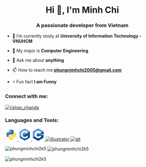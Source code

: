 
<h1 align="center">Hi 👋, I'm Minh Chi</h1>
<h3 align="center">A passionate developer from Vietnam</h3>



- 🔭 I’m currently study at **University of Information Technology - VNUHCM**

- 🌱 My major is **Computer Engineering**

- 💬 Ask me about **anything**

- 📫 How to reach me **phungminhchi2005@gmail.com**

- ⚡ Fun fact **I am Funny**

<h3 align="left">Connect with me:</h3>
<p align="left">
<a href="https://instagram.com/chisphung" target="blank"><img align="center" src="https://raw.githubusercontent.com/rahuldkjain/github-profile-readme-generator/master/src/images/icons/Social/instagram.svg" alt="rishav_chanda" height="30" width="40" /></a>
</p>

<h3 align="left">Languages and Tools:</h3>
<p align="left"> <a href="https://www.python.org" target="_blank" rel="noreferrer"> <img src="https://raw.githubusercontent.com/devicons/devicon/master/icons/python/python-original.svg" alt="python" width="40" height="40"/> </a> 
<a href="https://www.cprogramming.com/" target="_blank" rel="noreferrer"> <img src="https://raw.githubusercontent.com/devicons/devicon/master/icons/c/c-original.svg" alt="c" width="40" height="40"/> </a> <a href="https://www.w3schools.com/cpp/" target="_blank" rel="noreferrer"> <img src="https://raw.githubusercontent.com/devicons/devicon/master/icons/cplusplus/cplusplus-original.svg" alt="cplusplus" width="40" height="40"/><a href="https://www.adobe.com/in/products/illustrator.html" target="_blank" rel="noreferrer"> <img src="https://www.vectorlogo.zone/logos/adobe_illustrator/adobe_illustrator-icon.svg" alt="illustrator" width="40" height="40"/><a href="https://git-scm.com/" target="_blank" rel="noreferrer"> <img src="https://www.vectorlogo.zone/logos/git-scm/git-scm-icon.svg" alt="git" width="40" height="40"/> </a></p>
<p><img align="left" src="https://github-readme-stats.vercel.app/api/top-langs?username=phungminhchi2k5&show_icons=true&locale=en&layout=compact&theme=tokyonight" alt="phungminhchi2k5" /></p>

<p>&nbsp;<img align="center" src="https://github-readme-stats.vercel.app/api?username=phungminhchi2k5&show_icons=true&locale=en&theme=tokyonight" alt="phungminhchi2k5" /></p>

<p><img align="center" src="https://github-readme-streak-stats.herokuapp.com/?user=phungminhchi2k5&&theme=tokyonight" alt="phungminhchi2k5" /></p>
